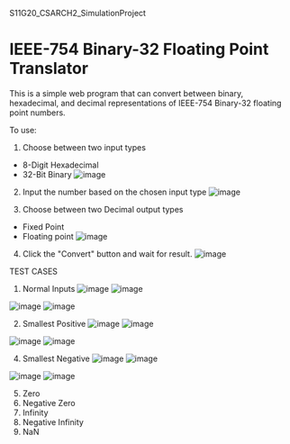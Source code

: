 S11G20_CSARCH2_SimulationProject
# IEEE-754 Binary-32 Floating Point Translator

This is a simple web program that can convert between binary, hexadecimal, and decimal representations of IEEE-754 Binary-32 floating point numbers.

To use:
1.  Choose between two input types
  - 8-Digit Hexadecimal
  - 32-Bit Binary
![image](https://github.com/user-attachments/assets/1429755f-69ec-4f27-8d94-b118ec7d9ba1)

2.  Input the number based on the chosen input type
![image](https://github.com/user-attachments/assets/68e520a5-1ea3-40fc-a67f-7ea72a6901b2)

3.  Choose between two Decimal output types
  - Fixed Point
  - Floating point
![image](https://github.com/user-attachments/assets/056b4655-c6de-4e0c-8013-99b9fc476bda)

4.  Click the "Convert" button and wait for result.
![image](https://github.com/user-attachments/assets/b8e780b2-6fe5-4a78-a503-d11dc8286c1b)

TEST CASES

1. Normal Inputs
![image](https://github.com/user-attachments/assets/0ad698ba-c2e3-4115-9550-7e8fcfbe6686)
![image](https://github.com/user-attachments/assets/66300fc1-4175-43a4-9984-483a0b6a76ea)

![image](https://github.com/user-attachments/assets/f5247f50-2379-4bac-8955-285e96595ee3)
![image](https://github.com/user-attachments/assets/8adeef25-19a9-481f-9e3b-ec9cd09464e6)

2. Smallest Positive
![image](https://github.com/user-attachments/assets/efb62e8a-1aec-4b3c-95eb-661a9b8b70da)
![image](https://github.com/user-attachments/assets/2c97c74b-657c-472d-88ab-edf01a5e7ebb)

![image](https://github.com/user-attachments/assets/254d1d96-cb94-41e0-aa99-b6d33708cecc)
![image](https://github.com/user-attachments/assets/38be46a7-08d2-488f-a382-6ee50d022d2e)

4. Smallest Negative
![image](https://github.com/user-attachments/assets/5a785e36-4c39-444d-a1c4-bfcae9ff380b)
![image](https://github.com/user-attachments/assets/98d327e4-8473-4b62-8459-dff56776a010)

![image](https://github.com/user-attachments/assets/252e09a7-b922-407c-b041-4a884274b1f0)
![image](https://github.com/user-attachments/assets/385f9b0d-12dd-4bb3-85c2-555861a6ed03)

5. Zero
6. Negative Zero
7. Infinity
8. Negative Infinity
9. NaN
